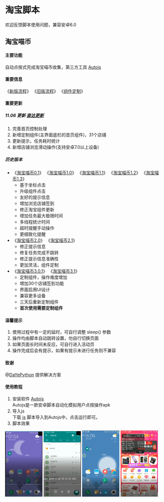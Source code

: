# 淘宝脚本
欢迎反馈脚本使用问题，兼容安卓6.0
## 淘宝喵币
#### 主要功能  
自动点按式完成淘宝喵币收集，第三方工具 [Autojs](apk)
#### 重要信息
《[新版流程](./custom/log_3.0.txt)》 《[旧版流程](./custom/log.txt)》 《[组件定制](./custom)》 
#### 重要更新
##### 11.06 更新 [直达更新](./release/淘宝喵币3.2.js)
1. 完善首页控制处理
2. 新增定制组件(主界面底栏的首页组件)，31个店铺
3. 更新提示，任务耗时统计
4. 新增店铺浏览滑动操作(支持安卓7.0以上设备)
##### 历史版本
* 《[淘宝喵币0.1](./release/history/淘宝喵币0.1.js)》 《[淘宝喵币1.0](./release/history/淘宝喵币1.0.js)》 《[淘宝喵币1.1](./release/history/淘宝喵币1.1.js)》 《[淘宝喵币1.2](./release/history/淘宝喵币1.2.js)》 《[淘宝喵币1.3](./release/history/淘宝喵币1.3.js)》
  * 基于坐标点击
  * 升级组件点击
  * 友好的提示信息
  * 增加浏览店铺签到
  * 修正淘宝组件更新
  * 增加任务最大极限时间
  * 多线程统计时间
  * 超时提醒手动操作
  * 更细致化提醒
* 《[淘宝喵币2.0](./release/history/淘宝喵币2.0.js)》 《[淘宝喵币2.1](./release/history/淘宝喵币2.1.js)》
  * 修正提示信息
  * 修复任务完成不跳转
  * 修正提示信息准确性
  * 更加灵活，组件定制
* 《[淘宝喵币3.0.1](./release/history/淘宝喵币3.0.1.js)》 《[淘宝喵币3.1](./release/history/淘宝喵币3.1.js)》
  * 定制组件，操作难度增加
  * 增加30个店铺签到功能
  * 界面启用UI设计
  * 兼容更多设备
  * 三天后重新定制组件
  * **首次使用需要定制组件**
#### 温馨提示
1. 使用过程中有一定的延时，可自行调整 <kdb> sleep() </kbd> 参数
2. 操作均由脚本自动跳转设置，勿自行切换页面
3. 如果页面长时间未反应，可自行进入活动页
4. 操作完成后会有提示，如果有提示未进行任务则不兼容  
#### 致谢
@[DaYePython](https://github.com/DaYePython) 提供解决方案
#### 使用教程
1. 安装软件 [Autojs](apk)  
Autojs是一款安卓脚本自动化模拟用户点按操作apk
2. 导入js  
下载 [js](release) 脚本导入到Autojs中，点击运行即可。
3. 脚本效果   
<img src="picture/use1.x.gif" alt="使用1.x" width="24%" />
<img src="picture/use2.x.gif" alt="使用2.x" width="24%" />
<img src="picture/use3.x.gif" alt="使用3.x" width="24%" />
<img src="picture/use_sign3.x.gif" alt="店铺签到3.x" width="24%" />
